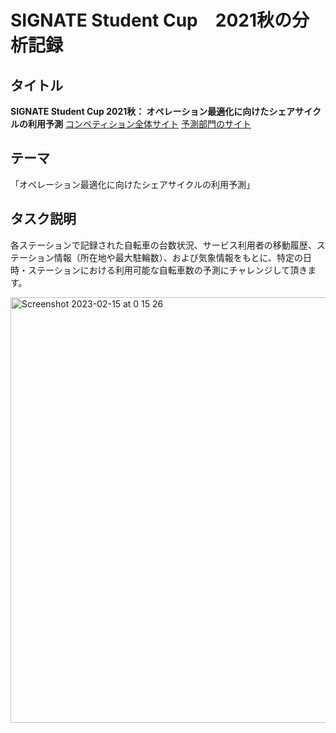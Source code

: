  # SIGNATE Student Cup　2021秋の分析記録
 
## タイトル
**SIGNATE Student Cup 2021秋： オペレーション最適化に向けたシェアサイクルの利用予測**
[コンペティション全体サイト](https://signate.jp/competitions/549)
[予測部門のサイト](https://signate.jp/competitions/550)

## テーマ
「オペレーション最適化に向けたシェアサイクルの利用予測」

## タスク説明
各ステーションで記録された自転車の台数状況、サービス利用者の移動履歴、ステーション情報（所在地や最大駐輪数）、および気象情報をもとに、特定の日時・ステーションにおける利用可能な自転車数の予測にチャレンジして頂きます。
 
<img width="681" alt="Screenshot 2023-02-15 at 0 15 26" src="https://user-images.githubusercontent.com/78187015/218779203-e4a98bd6-c220-4fac-b8ca-2016b57500ed.png">
